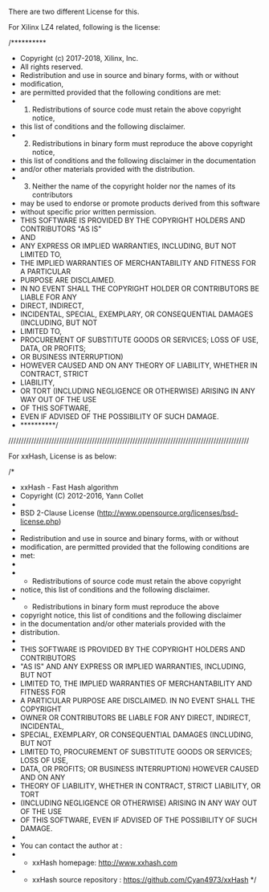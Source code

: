 There are two different License for this.


For Xilinx LZ4 related, following is the license:

/**********
 * Copyright (c) 2017-2018, Xilinx, Inc.
 * All rights reserved.
 * Redistribution and use in source and binary forms, with or without
 * modification,
 * are permitted provided that the following conditions are met:
 * 1. Redistributions of source code must retain the above copyright notice,
 * this list of conditions and the following disclaimer.
 * 2. Redistributions in binary form must reproduce the above copyright notice,
 * this list of conditions and the following disclaimer in the documentation
 * and/or other materials provided with the distribution.
 * 3. Neither the name of the copyright holder nor the names of its contributors
 * may be used to endorse or promote products derived from this software
 * without specific prior written permission.
 * THIS SOFTWARE IS PROVIDED BY THE COPYRIGHT HOLDERS AND CONTRIBUTORS "AS IS"
 * AND
 * ANY EXPRESS OR IMPLIED WARRANTIES, INCLUDING, BUT NOT LIMITED TO,
 * THE IMPLIED WARRANTIES OF MERCHANTABILITY AND FITNESS FOR A PARTICULAR
 * PURPOSE ARE DISCLAIMED.
 * IN NO EVENT SHALL THE COPYRIGHT HOLDER OR CONTRIBUTORS BE LIABLE FOR ANY
 * DIRECT, INDIRECT,
 * INCIDENTAL, SPECIAL, EXEMPLARY, OR CONSEQUENTIAL DAMAGES (INCLUDING, BUT NOT
 * LIMITED TO,
 * PROCUREMENT OF SUBSTITUTE GOODS OR SERVICES; LOSS OF USE, DATA, OR PROFITS;
 * OR BUSINESS INTERRUPTION)
 * HOWEVER CAUSED AND ON ANY THEORY OF LIABILITY, WHETHER IN CONTRACT, STRICT
 * LIABILITY,
 * OR TORT (INCLUDING NEGLIGENCE OR OTHERWISE) ARISING IN ANY WAY OUT OF THE USE
 * OF THIS SOFTWARE,
 * EVEN IF ADVISED OF THE POSSIBILITY OF SUCH DAMAGE.
 * **********/



///////////////////////////////////////////////////////////////////////////////////////////////

For xxHash, License is as below:

/*
*  xxHash - Fast Hash algorithm
*  Copyright (C) 2012-2016, Yann Collet
*
*  BSD 2-Clause License (http://www.opensource.org/licenses/bsd-license.php)
*
*  Redistribution and use in source and binary forms, with or without
*  modification, are permitted provided that the following conditions are
*  met:
*
*  * Redistributions of source code must retain the above copyright
*  notice, this list of conditions and the following disclaimer.
*  * Redistributions in binary form must reproduce the above
*  copyright notice, this list of conditions and the following disclaimer
*  in the documentation and/or other materials provided with the
*  distribution.
*
*  THIS SOFTWARE IS PROVIDED BY THE COPYRIGHT HOLDERS AND CONTRIBUTORS
*  "AS IS" AND ANY EXPRESS OR IMPLIED WARRANTIES, INCLUDING, BUT NOT
*  LIMITED TO, THE IMPLIED WARRANTIES OF MERCHANTABILITY AND FITNESS FOR
*  A PARTICULAR PURPOSE ARE DISCLAIMED. IN NO EVENT SHALL THE COPYRIGHT
*  OWNER OR CONTRIBUTORS BE LIABLE FOR ANY DIRECT, INDIRECT, INCIDENTAL,
*  SPECIAL, EXEMPLARY, OR CONSEQUENTIAL DAMAGES (INCLUDING, BUT NOT
*  LIMITED TO, PROCUREMENT OF SUBSTITUTE GOODS OR SERVICES; LOSS OF USE,
*  DATA, OR PROFITS; OR BUSINESS INTERRUPTION) HOWEVER CAUSED AND ON ANY
*  THEORY OF LIABILITY, WHETHER IN CONTRACT, STRICT LIABILITY, OR TORT
*  (INCLUDING NEGLIGENCE OR OTHERWISE) ARISING IN ANY WAY OUT OF THE USE
*  OF THIS SOFTWARE, EVEN IF ADVISED OF THE POSSIBILITY OF SUCH DAMAGE.
*
*  You can contact the author at :
*  - xxHash homepage: http://www.xxhash.com
*  - xxHash source repository : https://github.com/Cyan4973/xxHash
*/

